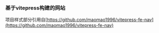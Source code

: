 ### 基于vitepress构建的网站
项目样式部分引用自[https://github.com/maomao1996/vitepress-fe-nav](https://github.com/maomao1996/vitepress-fe-nav)
